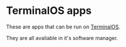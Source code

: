 # TerminalOS apps
These are apps that can be run on [TerminalOS](https://github.com/Tsunami014/TerminalOS).

They are all avaliable in it's software manager.
